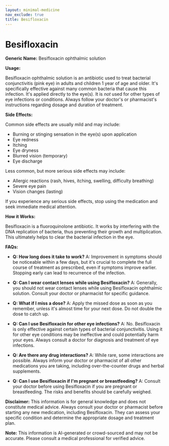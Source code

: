 ```yaml
---
layout: minimal-medicine
nav_exclude: true
title: Besifloxacin
---
```


# Besifloxacin

**Generic Name:** Besifloxacin ophthalmic solution

**Usage:**

Besifloxacin ophthalmic solution is an antibiotic used to treat bacterial conjunctivitis (pink eye) in adults and children 1 year of age and older.  It's specifically effective against many common bacteria that cause this infection.  It's applied directly to the eye(s).  It is *not* used for other types of eye infections or conditions.  Always follow your doctor's or pharmacist's instructions regarding dosage and duration of treatment.

**Side Effects:**

Common side effects are usually mild and may include:

* Burning or stinging sensation in the eye(s) upon application
* Eye redness
* Itching
* Eye dryness
* Blurred vision (temporary)
* Eye discharge

Less common, but more serious side effects may include:

* Allergic reactions (rash, hives, itching, swelling, difficulty breathing)
* Severe eye pain
* Vision changes (lasting)


If you experience any serious side effects, stop using the medication and seek immediate medical attention.

**How it Works:**

Besifloxacin is a fluoroquinolone antibiotic.  It works by interfering with the DNA replication of bacteria, thus preventing their growth and multiplication. This ultimately helps to clear the bacterial infection in the eye.

**FAQs:**

* **Q: How long does it take to work?** A:  Improvement in symptoms should be noticeable within a few days, but it's crucial to complete the full course of treatment as prescribed, even if symptoms improve earlier.  Stopping early can lead to recurrence of the infection.

* **Q: Can I wear contact lenses while using Besifloxacin?** A:  Generally, you should not wear contact lenses while using Besifloxacin ophthalmic solution.  Consult your doctor or pharmacist for specific guidance.

* **Q:  What if I miss a dose?** A: Apply the missed dose as soon as you remember, unless it's almost time for your next dose.  Do not double the dose to catch up.

* **Q: Can I use Besifloxacin for other eye infections?** A: No. Besifloxacin is only effective against certain types of bacterial conjunctivitis.  Using it for other eye conditions may be ineffective and could potentially harm your eyes.  Always consult a doctor for diagnosis and treatment of eye infections.

* **Q:  Are there any drug interactions?** A: While rare, some interactions are possible. Always inform your doctor or pharmacist of all other medications you are taking, including over-the-counter drugs and herbal supplements.

* **Q: Can I use Besifloxacin if I'm pregnant or breastfeeding?** A:  Consult your doctor before using Besifloxacin if you are pregnant or breastfeeding.  The risks and benefits should be carefully weighed.

**Disclaimer:** This information is for general knowledge and does not constitute medical advice.  Always consult your doctor or pharmacist before starting any new medication, including Besifloxacin.  They can assess your specific condition and determine the appropriate dosage and treatment plan.


**Note:** This information is AI-generated or crowd-sourced and may not be accurate. Please consult a medical professional for verified advice.